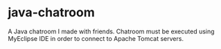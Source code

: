 # java-chatroom
A Java chatroom I made with friends. Chatroom must be executed using MyEclipse IDE in order to connect to Apache Tomcat servers.
